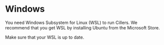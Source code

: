 # Windows

You need Windows Subsystem for Linux (WSL) to run Cillers. We recommend that you get WSL by installing Ubuntu from the Microsoft Store.&#x20;

Make sure that your WSL is up to date.&#x20;



